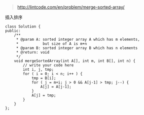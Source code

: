 	
	
> http://lintcode.com/en/problem/merge-sorted-array/


插入排序
	
	class Solution {
	public:
	    /**
	     * @param A: sorted integer array A which has m elements, 
	     *           but size of A is m+n
	     * @param B: sorted integer array B which has n elements
	     * @return: void
	     */
	    void mergeSortedArray(int A[], int m, int B[], int n) {
	        // write your code here
	        int i, j, tmp;
	        for ( i = 0; i < n; i++ ) {
	            tmp = B[i];
	            for ( j = m+i; j > 0 && A[j-1] > tmp; j--) {
	                A[j] = A[j-1];
	            }
	            A[j] = tmp;
	        }
	    }
	};

